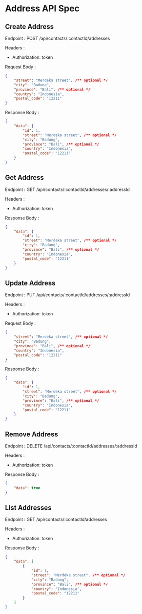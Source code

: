 # Address API Spec

## Create Address

Endpoint : POST /api/contacts/:contactId/addresses

Headers :
- Authorization: token

Request Body :

```json
{
    "street": "Merdeka street", /** optional */
    "city": "Badung",
    "province": "Bali", /** optional */
    "country": "Indonesia",
    "postal_code": "12211"
}
```

Response Body :

```json
{
    "data": {
        "id": 1,
        "street": "Merdeka street", /** optional */
        "city": "Badung",
        "province": "Bali", /** optional */
        "country": "Indonesia",
        "postal_code": "12211"
    }
}
```

## Get Address

Endpoint : GET /api/contacts/:contactId/addresses/:addressId

Headers :
- Authorization: token

Response Body :

```json
{
    "data": {
        "id": 1,
        "street": "Merdeka street", /** optional */
        "city": "Badung",
        "province": "Bali", /** optional */
        "country": "Indonesia",
        "postal_code": "12211"
    }
}
```

## Update Address

Endpoint : PUT /api/contacts/:contactId/addresses/:addressId

Headers :
- Authorization: token

Request Body :

```json
{
    "street": "Merdeka street", /** optional */
    "city": "Badung",
    "province": "Bali", /** optional */
    "country": "Indonesia",
    "postal_code": "12211"
}
```

Response Body :

```json
{
    "data": {
        "id": 1,
        "street": "Merdeka street", /** optional */
        "city": "Badung",
        "province": "Bali", /** optional */
        "country": "Indonesia",
        "postal_code": "12211"
    }
}
```

## Remove Address

Endpoint : DELETE /api/contacts/:contactId/addresses/:addressId

Headers :
- Authorization: token

Response Body :

```json
{
    "data": true
}
```

## List Addresses

Endpoint : GET /api/contacts/:contactId/addresses

Headers :
- Authorization: token

Response Body :

```json
{
    "data": [
        {
            "id": 1,
            "street": "Merdeka street", /** optional */
            "city": "Badung",
            "province": "Bali", /** optional */
            "country": "Indonesia",
            "postal_code": "12211"
        }
    ]
}
```